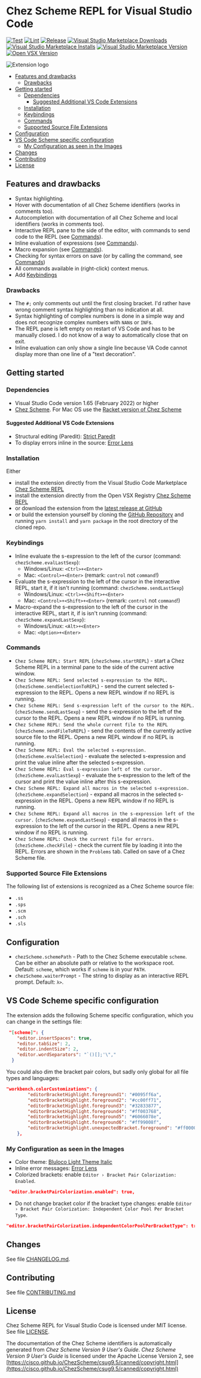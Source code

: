 # Chez Scheme REPL for Visual Studio Code

[![Test](https://github.com/Release-Candidate/vscode-scheme-repl/actions/workflows/test.yml/badge.svg)](https://github.com/Release-Candidate/vscode-scheme-repl/actions/workflows/test.yml)
[![Lint](https://github.com/Release-Candidate/vscode-scheme-repl/actions/workflows/lint.yml/badge.svg)](https://github.com/Release-Candidate/vscode-scheme-repl/actions/workflows/lint.yml)
[![Release](https://github.com/Release-Candidate/vscode-scheme-repl/actions/workflows/release.yml/badge.svg)](https://github.com/Release-Candidate/vscode-scheme-repl/actions/workflows/release.yml)
[![Visual Studio Marketplace Downloads](https://img.shields.io/visual-studio-marketplace/d/Release-Candidate.vscode-scheme-repl)](https://marketplace.visualstudio.com/items?itemName=release-candidate.vscode-scheme-repl)
[![Visual Studio Marketplace Installs](https://img.shields.io/visual-studio-marketplace/i/Release-Candidate.vscode-scheme-repl)](https://marketplace.visualstudio.com/items?itemName=release-candidate.vscode-scheme-repl)
[![Visual Studio Marketplace Version](https://img.shields.io/visual-studio-marketplace/v/Release-Candidate.vscode-scheme-repl)](https://marketplace.visualstudio.com/items?itemName=release-candidate.vscode-scheme-repl)
[![Open VSX Version](https://img.shields.io/open-vsx/v/Release-Candidate/vscode-scheme-repl)](https://open-vsx.org/extension/Release-Candidate/vscode-scheme-repl)

![Extension logo](./images/banner.png)

- [Features and drawbacks](#features-and-drawbacks)
  - [Drawbacks](#drawbacks)
- [Getting started](#getting-started)
  - [Dependencies](#dependencies)
    - [Suggested Additional VS Code Extensions](#suggested-additional-vs-code-extensions)
  - [Installation](#installation)
  - [Keybindings](#keybindings)
  - [Commands](#commands)
  - [Supported Source File Extensions](#supported-source-file-extensions)
- [Configuration](#configuration)
- [VS Code Scheme specific configuration](#vs-code-scheme-specific-configuration)
  - [My Configuration as seen in the Images](#my-configuration-as-seen-in-the-images)
- [Changes](#changes)
- [Contributing](#contributing)
- [License](#license)

## Features and drawbacks

- Syntax highlighting.
- Hover with documentation of all Chez Scheme identifiers (works in comments too).
- Autocompletion with documentation of all Chez Scheme and local identifiers (works in comments too).
- Interactive REPL pane to the side of the editor, with commands to send code to the REPL (see [Commands](#commands)).
- Inline evaluation of expressions (see [Commands](#commands)).
- Macro expansion (see [Commands](#commands)).
- Checking for syntax errors on save (or by calling the command, see [Commands](#commands))
- All commands available in (right-click) context menus.
- Add [Keybindings](#keybindings)

### Drawbacks

- The `#;` only comments out until the first closing bracket. I'd rather have wrong comment syntax highlighting than no indication at all.
- Syntax highlighting of complex numbers is done in a simple way and does not recognize complex numbers with `NAN`s or `INF`s.
- The REPL pane is left empty on restart of VS Code and has to be manually closed. I do not know of a way to automatically close that on exit.
- Inline evaluation can only show a single line because VA Code cannot display more than one line of a "text decoration".

## Getting started

### Dependencies

- Visual Studio Code version 1.65 (February 2022) or higher
- [Chez Scheme](https://github.com/cisco/chezscheme). For Mac OS use the [Racket version of Chez Scheme](https://github.com/racket/ChezScheme)

#### Suggested Additional VS Code Extensions

- Structural editing (Paredit): [Strict Paredit](https://marketplace.visualstudio.com/items?itemName=ailisp.strict-paredit)
- To display errors inline in the source: [Error Lens](https://marketplace.visualstudio.com/items?itemName=usernamehw.errorlens)

### Installation

Either

- install the extension directly from the Visual Studio Code Marketplace [Chez Scheme REPL](https://marketplace.visualstudio.com/items?itemName=release-candidate.vscode-scheme-repl)
- install the extension directly from the Open VSX Registry [Chez Scheme REPL](https://open-vsx.org/extension/Release-Candidate/vscode-scheme-repl)
- or download the extension from the [latest release at GitHub](https://github.com/Release-Candidate/vscode-scheme-repl/releases/latest)
- or build the extension yourself by cloning the [GitHub Repository](https://github.com/Release-Candidate/vscode-scheme-repl) and running `yarn install` and `yarn package` in the root directory of the cloned repo.

### Keybindings

- Inline evaluate the s-expression to the left of the cursor (command: `chezScheme.evalLastSexp`):
  - Windows/Linux: `<Ctrl>+<Enter>`
  - Mac: `<Control>+<Enter>` (remark: `control` not `command`!)
- Evaluate the s-expression to the left of the cursor in the interactive REPL, start it, if it isn't running (command: `chezScheme.sendLastSexp`)
  - Windows/Linux: `<Ctrl>+<Shift>+<Enter>`
  - Mac: `<Control>+<Shift>+<Enter>` (remark: `control` not `command`!)
- Macro-expand the s-expression to the left of the cursor in the interactive REPL, start it, if is isn't running (command: `chezScheme.expandLastSexp`):
  - Windows/Linux: `<Alt>+<Enter>`
  - Mac: `<Option>+<Enter>`

### Commands

- `Chez Scheme REPL: Start REPL` (`chezScheme.startREPL`) - start a Chez Scheme REPL in a terminal pane to the side of the current active window.
- `Chez Scheme REPL: Send selected s-expression to the REPL.` (`chezScheme.sendSelectionToREPL`) - send the current selected s-expression to the REPL. Opens a new REPL window if no REPL is running.
- `Chez Scheme REPL: Send s-expression left of the cursor to the REPL.` (`chezScheme.sendLastSexp`) - send the s-expression to the left of the cursor to the REPL. Opens a new REPL window if no REPL is running.
- `Chez Scheme REPL: Send the whole current file to the REPL` (`chezScheme.sendFileToREPL`) - send the contents of the currently active source file to the REPL. Opens a new REPL window if no REPL is running.
- `Chez Scheme REPL: Eval the selected s-expression.` (`chezScheme.evalSelection`) - evaluate the selected s-expression and print the value inline after the selected s-expression.
- `Chez Scheme REPL: Eval s-expression left of the cursor.` (`chezScheme.evalLastSexp`) - evaluate the s-expression to the left of the cursor and print the value inline after this s-expression.
- `Chez Scheme REPL: Expand all macros in the selected s-expression.` (`chezScheme.expandSelection`) - expand all macros in the selected s-expression in the REPL. Opens a new REPL window if no REPL is running.
- `Chez Scheme REPL: Expand all macros in the s-expression left of the cursor.` (`chezScheme.expandLastSexp`) - expand all macros in the s-expression to the left of the cursor in the REPL. Opens a new REPL window if no REPL is running.
- `Chez Scheme REPL: Check the current file for errors.` (`chezScheme.checkFile`) - check the current file by loading it into the REPL. Errors are shown in the `Problems` tab. Called on save of a Chez Scheme file.

### Supported Source File Extensions

The following list of extensions is recognized as a Chez Scheme source file:

- `.ss`
- `.sps`
- `.scm`
- `.sch`
- `.sls`

## Configuration

- `chezScheme.schemePath` - Path to the Chez Scheme executable `scheme`. Can be either an absolute path or relative to the workspace root. Default: `scheme`, which works if `scheme` is in your `PATH`.
- `chezScheme.waiterPrompt` - The string to display as an interactive REPL prompt. Default: `λ>`.

## VS Code Scheme specific configuration

The extension adds the following Scheme specific configuration, which you can change in the settings file:

```json
 "[scheme]": {
    "editor.insertSpaces": true,
    "editor.tabSize": 2,
    "editor.indentSize": 2,
    "editor.wordSeparators": "`()[];'\","
  }
```

You could also dim the bracket pair colors, but sadly only global for all file types and languages:

```json
"workbench.colorCustomizations": {
        "editorBracketHighlight.foreground1": "#0095ff6a",
        "editorBracketHighlight.foreground2": "#cc00ff71",
        "editorBracketHighlight.foreground3": "#32833877",
        "editorBracketHighlight.foreground4": "#ff003768",
        "editorBracketHighlight.foreground5": "#6066078e",
        "editorBracketHighlight.foreground6": "#ff99008f",
        "editorBracketHighlight.unexpectedBracket.foreground": "#ff0000",
    },
```

### My Configuration as seen in the Images

- Color theme: [Bluloco Light Theme Italic](https://github.com/uloco/theme-bluloco-light)
- Inline error messages: [Error Lens](https://github.com/usernamehw/vscode-error-lens)
- Colorized brackets: enable `Editor › Bracket Pair Colorization: Enabled`.

```json
 "editor.bracketPairColorization.enabled": true,
```

- Do not change bracket color if the bracket type changes: enable `Editor › Bracket Pair Colorization: Independent Color Pool Per Bracket Type`.

```json
"editor.bracketPairColorization.independentColorPoolPerBracketType": true,
```

## Changes

See file [CHANGELOG.md](CHANGELOG.md).

## Contributing

See file [CONTRIBUTING.md](CONTRIBUTING.md)

## License

Chez Scheme REPL for Visual Studio Code is licensed under MIT license. See file [LICENSE](LICENSE).

The documentation of the Chez Scheme identifiers is automatically generated from *Chez Scheme Version 9 User's Guide*. *Chez Scheme Version 9 User's Guide* is licensed under the Apache License Version 2, see [https://cisco.github.io/ChezScheme/csug9.5/canned/copyright.html](https://cisco.github.io/ChezScheme/csug9.5/canned/copyright.html)
